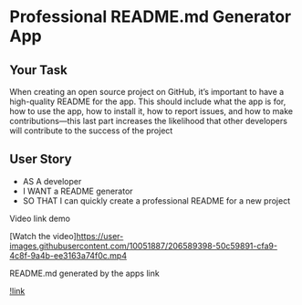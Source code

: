 # Professional README.md Generator App

## Your Task

When creating an open source project on GitHub, it’s important to have a high-quality README for the app. This should include what the app is for, how to use the app, how to install it, how to report issues, and how to make contributions&mdash;this last part increases the likelihood that other developers will contribute to the success of the project

## User Story

- AS A developer
- I WANT a README generator
- SO THAT I can quickly create a professional README for a new project

Video link demo

[Watch the video]https://user-images.githubusercontent.com/10051887/206589398-50c59891-cfa9-4c8f-9a4b-ee3163a74f0c.mp4

README.md generated by the apps link

[!link](https://github.com/Bryan3D/proREADMEgenApp/tree/main/doc#readme)
